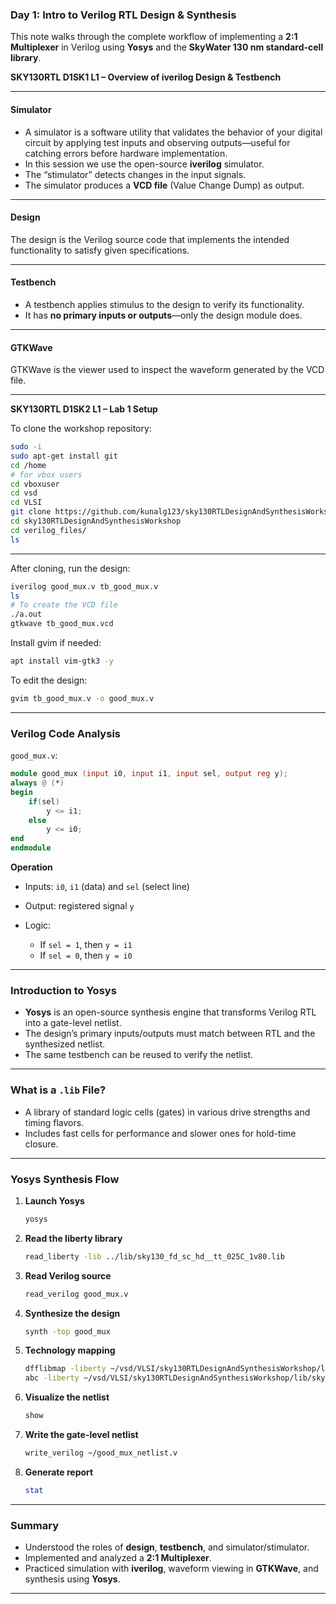 ### Day 1: Intro to Verilog RTL Design & Synthesis

This note walks through the complete workflow of implementing a **2:1 Multiplexer** in Verilog using **Yosys** and the **SkyWater 130 nm standard-cell library**.

**SKY130RTL D1SK1 L1 – Overview of iverilog Design & Testbench**

---

#### Simulator

* A simulator is a software utility that validates the behavior of your digital circuit by applying test inputs and observing outputs—useful for catching errors before hardware implementation.
* In this session we use the open-source **iverilog** simulator.
* The “stimulator” detects changes in the input signals.
* The simulator produces a **VCD file** (Value Change Dump) as output.

---

#### Design

The design is the Verilog source code that implements the intended functionality to satisfy given specifications.

---

#### Testbench

* A testbench applies stimulus to the design to verify its functionality.
* It has **no primary inputs or outputs**—only the design module does.

---

#### GTKWave

GTKWave is the viewer used to inspect the waveform generated by the VCD file.

---

**SKY130RTL D1SK2 L1 – Lab 1 Setup**

To clone the workshop repository:

```bash
sudo -i
sudo apt-get install git
cd /home
# for vbox users
cd vboxuser 
cd vsd
cd VLSI
git clone https://github.com/kunalg123/sky130RTLDesignAndSynthesisWorkshop.git
cd sky130RTLDesignAndSynthesisWorkshop
cd verilog_files/
ls
```

---

After cloning, run the design:

```bash
iverilog good_mux.v tb_good_mux.v
ls
# To create the VCD file
./a.out
gtkwave tb_good_mux.vcd
```

Install gvim if needed:

```bash
apt install vim-gtk3 -y
```

To edit the design:

```bash
gvim tb_good_mux.v -o good_mux.v
```

---

### Verilog Code Analysis

`good_mux.v`:

```verilog
module good_mux (input i0, input i1, input sel, output reg y);
always @ (*)
begin
    if(sel)
        y <= i1;
    else 
        y <= i0;
end
endmodule
```

**Operation**

* Inputs: `i0`, `i1` (data) and `sel` (select line)
* Output: registered signal `y`
* Logic:

  * If `sel = 1`, then `y = i1`
  * If `sel = 0`, then `y = i0`

---

### Introduction to Yosys

* **Yosys** is an open-source synthesis engine that transforms Verilog RTL into a gate-level netlist.
* The design’s primary inputs/outputs must match between RTL and the synthesized netlist.
* The same testbench can be reused to verify the netlist.

---

### What is a `.lib` File?

* A library of standard logic cells (gates) in various drive strengths and timing flavors.
* Includes fast cells for performance and slower ones for hold-time closure.

---

### Yosys Synthesis Flow

1. **Launch Yosys**

   ```bash
   yosys
   ```
2. **Read the liberty library**

   ```bash
   read_liberty -lib ../lib/sky130_fd_sc_hd__tt_025C_1v80.lib
   ```
3. **Read Verilog source**

   ```bash
   read_verilog good_mux.v
   ```
4. **Synthesize the design**

   ```bash
   synth -top good_mux
   ```
5. **Technology mapping**

   ```bash
   dfflibmap -liberty ~/vsd/VLSI/sky130RTLDesignAndSynthesisWorkshop/lib/sky130_fd_sc_hd__tt_025C_1v80.lib
   abc -liberty ~/vsd/VLSI/sky130RTLDesignAndSynthesisWorkshop/lib/sky130_fd_sc_hd__tt_025C_1v80.lib
   ```
6. **Visualize the netlist**

   ```bash
   show
   ```
7. **Write the gate-level netlist**

   ```bash
   write_verilog ~/good_mux_netlist.v
   ```
8. **Generate report**

   ```bash
   stat
   ```

---

### Summary

* Understood the roles of **design**, **testbench**, and simulator/stimulator.
* Implemented and analyzed a **2:1 Multiplexer**.
* Practiced simulation with **iverilog**, waveform viewing in **GTKWave**, and synthesis using **Yosys**.

---
